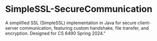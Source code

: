 # SimpleSSL-SecureCommunication
A simplified SSL (SimpleSSL) implementation in Java for secure client-server communication, featuring custom handshake, file transfer, and encryption. Designed for CS 6490 Spring 2024."
